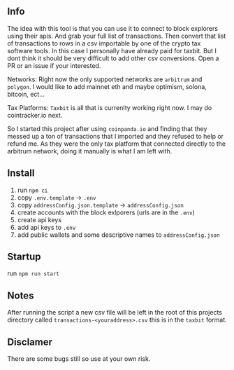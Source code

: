 ## Info

The idea with this tool is that you can use it to connect to block explorers using their apis. And grab your full list of transactions. Then convert that list of transactions to rows in a csv importable by one of the crypto tax software tools. In this case I personally have already paid for taxbit. But I dont think it should be very difficult to add other csv conversions. Open a PR or an issue if your interested.

Networks: Right now the only supported networks are `arbitrum` and `polygon`. I would like to add mainnet eth and maybe optimism, solona, bitcoin, ect...

Tax Platforms: `Taxbit` is all that is currenlty working right now. I may do cointracker.io next.

So I started this project after using `coinpanda.io` and finding that they messed up a ton of transactions that I imported and they refused to help or refund me. As they were the only tax platform that connected directly to the arbitrum network, doing it manually is what I am left with. 

## Install

1. run `npm ci`
2. copy `.env.template` -> `.env`
3. copy `addressConfig.json.template` -> `addressConfig.json`
4. create accounts with the block exlporers (urls are in the `.env`)
5. create api keys
6. add api keys to `.env`
7. add public wallets and some descriptive names to `addressConfig.json`

## Startup

run `npm run start`


## Notes

After running the script a new csv file will be left in the root of this projects directory called `transactions-<youraddress>.csv` this is in the `taxbit` format.

## Disclamer

There are some bugs still so use at your own risk.